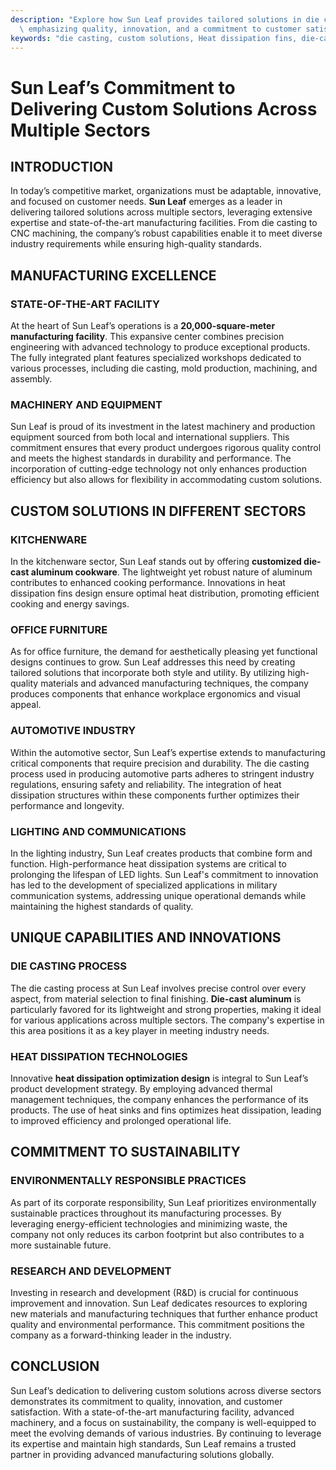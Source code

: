 ```yaml
---
description: "Explore how Sun Leaf provides tailored solutions in die casting across various industries,\
  \ emphasizing quality, innovation, and a commitment to customer satisfaction."
keywords: "die casting, custom solutions, Heat dissipation fins, die-cast aluminum"
---
```

# Sun Leaf’s Commitment to Delivering Custom Solutions Across Multiple Sectors

## INTRODUCTION

In today’s competitive market, organizations must be adaptable, innovative, and focused on customer needs. **Sun Leaf** emerges as a leader in delivering tailored solutions across multiple sectors, leveraging extensive expertise and state-of-the-art manufacturing facilities. From die casting to CNC machining, the company’s robust capabilities enable it to meet diverse industry requirements while ensuring high-quality standards.

## MANUFACTURING EXCELLENCE

### STATE-OF-THE-ART FACILITY

At the heart of Sun Leaf’s operations is a **20,000-square-meter manufacturing facility**. This expansive center combines precision engineering with advanced technology to produce exceptional products. The fully integrated plant features specialized workshops dedicated to various processes, including die casting, mold production, machining, and assembly. 

### MACHINERY AND EQUIPMENT

Sun Leaf is proud of its investment in the latest machinery and production equipment sourced from both local and international suppliers. This commitment ensures that every product undergoes rigorous quality control and meets the highest standards in durability and performance. The incorporation of cutting-edge technology not only enhances production efficiency but also allows for flexibility in accommodating custom solutions.

## CUSTOM SOLUTIONS IN DIFFERENT SECTORS

### KITCHENWARE

In the kitchenware sector, Sun Leaf stands out by offering **customized die-cast aluminum cookware**. The lightweight yet robust nature of aluminum contributes to enhanced cooking performance. Innovations in heat dissipation fins design ensure optimal heat distribution, promoting efficient cooking and energy savings.

### OFFICE FURNITURE

As for office furniture, the demand for aesthetically pleasing yet functional designs continues to grow. Sun Leaf addresses this need by creating tailored solutions that incorporate both style and utility. By utilizing high-quality materials and advanced manufacturing techniques, the company produces components that enhance workplace ergonomics and visual appeal.

### AUTOMOTIVE INDUSTRY

Within the automotive sector, Sun Leaf’s expertise extends to manufacturing critical components that require precision and durability. The die casting process used in producing automotive parts adheres to stringent industry regulations, ensuring safety and reliability. The integration of heat dissipation structures within these components further optimizes their performance and longevity.

### LIGHTING AND COMMUNICATIONS

In the lighting industry, Sun Leaf creates products that combine form and function. High-performance heat dissipation systems are critical to prolonging the lifespan of LED lights. Sun Leaf's commitment to innovation has led to the development of specialized applications in military communication systems, addressing unique operational demands while maintaining the highest standards of quality.

## UNIQUE CAPABILITIES AND INNOVATIONS

### DIE CASTING PROCESS

The die casting process at Sun Leaf involves precise control over every aspect, from material selection to final finishing. **Die-cast aluminum** is particularly favored for its lightweight and strong properties, making it ideal for various applications across multiple sectors. The company's expertise in this area positions it as a key player in meeting industry needs.

### HEAT DISSIPATION TECHNOLOGIES

Innovative **heat dissipation optimization design** is integral to Sun Leaf’s product development strategy. By employing advanced thermal management techniques, the company enhances the performance of its products. The use of heat sinks and fins optimizes heat dissipation, leading to improved efficiency and prolonged operational life.

## COMMITMENT TO SUSTAINABILITY

### ENVIRONMENTALLY RESPONSIBLE PRACTICES

As part of its corporate responsibility, Sun Leaf prioritizes environmentally sustainable practices throughout its manufacturing processes. By leveraging energy-efficient technologies and minimizing waste, the company not only reduces its carbon footprint but also contributes to a more sustainable future.

### RESEARCH AND DEVELOPMENT

Investing in research and development (R&D) is crucial for continuous improvement and innovation. Sun Leaf dedicates resources to exploring new materials and manufacturing techniques that further enhance product quality and environmental performance. This commitment positions the company as a forward-thinking leader in the industry.

## CONCLUSION

Sun Leaf’s dedication to delivering custom solutions across diverse sectors demonstrates its commitment to quality, innovation, and customer satisfaction. With a state-of-the-art manufacturing facility, advanced machinery, and a focus on sustainability, the company is well-equipped to meet the evolving demands of various industries. By continuing to leverage its expertise and maintain high standards, Sun Leaf remains a trusted partner in providing advanced manufacturing solutions globally.
